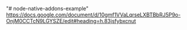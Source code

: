 "# node-native-addons-example" 
https://docs.google.com/document/d/10gmf1VVaLqrseLXBTBbRJ5P9o-OnjM0CCTcN9LGYSZE/edit#heading=h.83jsfybxcnut
